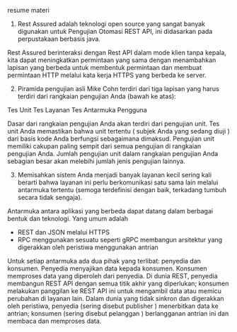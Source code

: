 resume materi

1. Rest Assured adalah teknologi open source yang sangat banyak digunakan untuk Pengujian Otomasi REST API, ini didasarkan pada perpustakaan berbasis java.

Rest Assured berinteraksi dengan Rest API dalam mode klien tanpa kepala, kita dapat meningkatkan permintaan yang sama dengan menambahkan lapisan yang berbeda untuk membentuk permintaan dan membuat permintaan HTTP melalui kata kerja HTTPS yang berbeda ke server.

2. Piramida pengujian asli Mike Cohn terdiri dari tiga lapisan yang harus terdiri dari rangkaian pengujian Anda (bawah ke atas):

Tes Unit
Tes Layanan
Tes Antarmuka Pengguna

Dasar dari rangkaian pengujian Anda akan terdiri dari pengujian unit. Tes unit Anda memastikan bahwa unit tertentu ( subjek Anda yang sedang diuji ) dari basis kode Anda berfungsi sebagaimana dimaksud. Pengujian unit memiliki cakupan paling sempit dari semua pengujian di rangkaian pengujian Anda. Jumlah pengujian unit dalam rangkaian pengujian Anda sebagian besar akan melebihi jumlah jenis pengujian lainnya.

3. Memisahkan sistem Anda menjadi banyak layanan kecil sering kali berarti bahwa layanan ini perlu berkomunikasi satu sama lain melalui antarmuka tertentu (semoga terdefinisi dengan baik, terkadang tumbuh secara tidak sengaja).

Antarmuka antara aplikasi yang berbeda dapat datang dalam berbagai bentuk dan teknologi. Yang umum adalah

- REST dan JSON melalui HTTPS
- RPC menggunakan sesuatu seperti gRPC membangun arsitektur yang digerakkan oleh peristiwa menggunakan antrian

Untuk setiap antarmuka ada dua pihak yang terlibat: penyedia dan konsumen. Penyedia menyajikan data kepada konsumen. Konsumen memproses data yang diperoleh dari penyedia. Di dunia REST, penyedia membangun REST API dengan semua titik akhir yang diperlukan; konsumen melakukan panggilan ke REST API ini untuk mengambil data atau memicu perubahan di layanan lain. Dalam dunia yang tidak sinkron dan digerakkan oleh peristiwa, penyedia (sering disebut publisher ) menerbitkan data ke antrian; konsumen (sering disebut pelanggan ) berlangganan antrian ini dan membaca dan memproses data.

